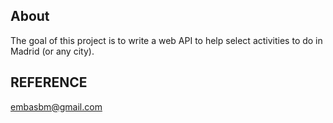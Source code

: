 ## About

The goal of this project is to write a web API to help select activities to do in Madrid (or any city).

## REFERENCE
embasbm@gmail.com


